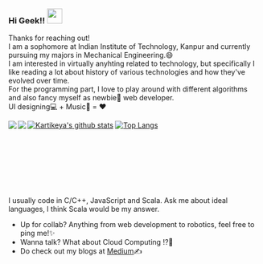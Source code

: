 ### Hi Geek!! <img src="https://raw.githubusercontent.com/MartinHeinz/MartinHeinz/master/wave.gif" width="30px">
Thanks for reaching out!<br/>
I am a sophomore at Indian Institute of Technology, Kanpur and currently pursuing my majors in Mechanical Engineering.😄</br>
I am interested in virtually anyhting related to technology, but specifically I like reading a lot about history of various technologies and how they've evolved over time.</br>
For the programming part, I love to play around with different algorithms and also fancy myself as newbie🌱 web developer.<br/> UI designing💻 + Music🎹 = ❤️

[![Kartikeya's github stats](https://github-readme-stats.vercel.app/api?username=kartikcode&count_private=true&show_icons=true&theme=radical)](https://github.com/kartikcode)
[![Top Langs](https://github-readme-stats.vercel.app/api/top-langs/?username=kartikcode&show_icons=true&theme=radical&layout=compact)](https://github.com/kartikcode)
<a href="https://github.com/kartikcode/maze-game">
  <img align="left" src="https://github-readme-stats.vercel.app/api/pin/?username=kartikcode&repo=maze-game&show_icons=true&theme=radical" />
</a>
<a href="https://github.com/kartikcode/8W8L">
  <img align="left" src="https://github-readme-stats.vercel.app/api/pin/?username=kartikcode&repo=8w8l&show_icons=true&theme=radical" />
</a><br/><br/><br/><br/><br/><br/><br/><br/>

I usually code in C/C++, JavaScript and Scala. Ask me about ideal languages, I think Scala would be my answer.<br/>
- Up for collab? Anything from web development to robotics, feel free to ping me!✨
- Wanna talk? What about Cloud Computing !?🤔
- Do check out my blogs at [Medium](https://medium.com/@guptakar20)✍️

